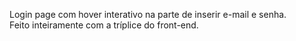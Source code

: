 Login page com hover interativo na parte de inserir e-mail e senha. <br/>
Feito inteiramente com a tríplice do front-end.
